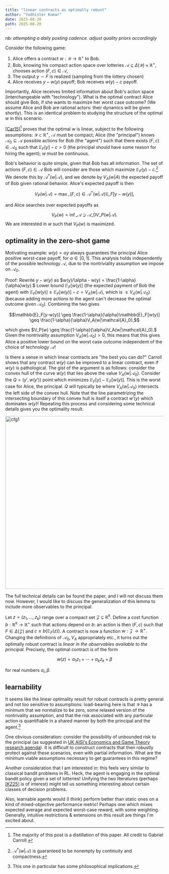 ```yaml
---
title: "linear contracts as optimally robust"
author: "Yudhister Kumar"
date: 2025-08-20
path: 2025-08-20
---
```


*nb: attempting a daily posting cadence. adjust quality priors accordingly*

Consider the following game:

1. Alice offers a contract $w: \mathcal{Y} \to \mathbb{R}^+$ to Bob.
2. Bob, knowing his compact action space over lotteries $\mathcal{A} \subseteq \Delta (\mathcal{Y}) \times \mathbb{R}^+,$ chooses action $(F,c) \in \mathcal{A},$
3. The output $y \sim F$ is realized (sampling from the lottery chosen)
4. Alice receives $y - w(y)$ payoff; Bob receives $w(y) - c$ payoff.

Importantly, Alice receives limited information about Bob's action space (interchangeable with "technology"). What is the optimal contract Alice should give Bob, if she wants to maximize her worst case outcome? (We assume Alice and Bob are rational actors: their dynamics will be given shortly). This is an identical problem to studying the structure of the optimal $w$ in this scenario. 

[[Car15]](file:///Users/yudhister/Zotero%20ysjk/storage/QX73679W/Carroll%20-%202015%20-%20Robustness%20and%20Linear%20Contracts.pdf)[^1] proves that the optimal $w$ is linear, subject to the following assumptions: $\mathcal{Y} \subset \mathbb{R}^+,$ $\mathcal{A}$ must be compact; Alice (the "principal") knows $\mathcal{A}_0 \subseteq \mathcal{A}$ possible actions for Bob (the "agent") such that there exists $(F,c) \in \mathcal{A_0}$ such that $\mathbb{E}_F[y]-c >0$ (the principal should have some reason for hiring the agent); $w$ must be continuous. 

Bob's behavior is quite simple, given that Bob has all information. The set of actions $(F,c) \in \mathcal{A}$ Bob will consider are those which maximize $\mathbb{E}_F(y) - c.$[^2] We denote this by $\mathcal{A}^* (w | \mathcal{A}),$ and we denote by $V_A(w|A)$ the expected payoff of Bob given rational behavior. Alice's expected payoff is then  

$$
V_P(w|\mathcal{A}) = \max\_{(F,c) \in \mathcal{A}^*(w|\mathcal{A})} \mathbb{E}\_F[y-w(y)],
$$

and Alice searches over expected payoffs as 

$$
V_P(w) = \inf\_{\mathcal{A} \supseteq \mathcal{A}\_0} V\_P(w|\mathcal{A}).
$$
We are interested in $w$ such that $V_P(w)$ is maximized. 

<h2>optimality in the zero-shot game</h2>

Motivating example: $w(y) = \alpha y$ always guarantees the principal Alice positive worst-case payoff, for $\alpha \in [0,1]$. This analysis holds independently of the possible technology $\mathcal{A},$ due to the nontriviality assumption we impose on $\mathcal{A}_0.$ 

Proof: Rewrite $y - w(y)$ as $w(y)/\alpha - w(y) = \frac{1-\alpha}{\alpha}w(y).$ Lower bound $\mathbb{E}_F[w(y)]$ (the expected payment of Bob the agent) with $\mathbb{E}_F[w(y)] \geq \mathbb{E}_F[w(y)] - c = V_A(w|\mathcal{A})$, which is  $\geq V_A(w|\mathcal{A}_0)$ (because adding more actions to the agent can't decrease the optimal outcome given $\mathcal{A}_0$). Combining the two gives

$$\mathbb{E}_F[y-w(y)] \geq \frac{1-\alpha}{\alpha}\mathbb{E}_F[w(y)] \geq \frac{1-\alpha}{\alpha}V_A(w|\mathcal{A}_0),$$

which gives $V_P(w) \geq \frac{1-\alpha}{\alpha}V_A(w|\mathcal{A}_0).$ Given the nontrivality assumption $V_A(w|\mathcal{A}_0) > 0,$ this means that this gives Alice a positive lower bound on the worst case outcome independent of the choice of technology $\mathcal{A}!$ 

Is there a sense in which linear contracts are "the best you can do?" Carroll shows that any contract $w(y)$ can be improved to a linear contract, even if $w(y)$ is pathological. The gist of the argument is as follows: consider the convex hull of the curve $w(y)$ that lies above the value $V_A(w|\mathcal{A}_0).$ Consider the $Q = (y',w(y'))$ point which minimizes $\mathbb{E}_F[y] - \mathbb{E}_F[w(y)].$ This is the worst case for Alice, the principal. $Q$ will typically be where $V_A(w|\mathcal{A}_0)$ intersects the left side of the convex hull. Note that the line parametrizing the intersecting boundary of this convex hull is itself a contract $w'(y)$ which dominates $w(y)!$ Repeating this process and considering some technical details gives you the optimality result. 

<img src="/images/carroll_fig1.png" alt="cfg1" width="550"/>

The full technical details can be found the paper, and I will not discuss them now. However, I would like to discuss the generalization of this lemma to include more observables to the principal. 

Let $z = (z_1, \ldots, z_k)$ range over a compact set $\mathcal{Z} \subseteq \mathbb{R}^k.$ Define a cost function $b: \mathbb{R}^k \to \mathbb{R}^+$ such that actions depend on $b:$ an action is then $(F,c)$ such that $F \in \Delta(\mathcal{Z})$ and $c \geq b(\mathbb{E}_F(z)).$ A contract is now a function $w: \mathcal{Z} \to \mathbb{R}^+.$ Changing the definitions of $\mathcal{A}_0, V_A$ appropriately etc., it turns out the optimally robust contract is *linear in the observables available to the principal.* Precisely, the optimal contract is of the form

$$w(z) = \alpha_1z_1 + \cdots + \alpha_kz_k + \beta$$

for real numbers $\alpha_i, \beta.$ 

<h2>learnability</h2>

It seems like the linear optimality result for robust contracts is pretty general and not too sensitive to assumptions: load-bearing here is that $\mathcal{Y}$ has a minimum that we normalize to be zero, some relaxed version of the nontrivality assumption, and that the risk associated with any particular action is quantifiable in a shared manner by both the principal and the agent.[^3] 

One obvious consideration: consider the possibility of unbounded risk to the principal (as suggested in [UK AISI's Economics and Game Theory research agenda](https://alignmentproject.aisi.gov.uk/research-area/economic-theory-and-game-theory)). It is difficult to construct contracts that then robustly protect against these scenarios, even with partial information. What are the minimum viable assumptions necessary to get guarantees in this regime? 

Another consideration that I am interested in: this feels very similar to classical bandit problems in RL. Heck, the agent is engaging in the optimal bandit policy given a set of lotteries! Unifying the two literatures (perhaps [[KZ25]](https://proceedings.neurips.cc/paper/2021/file/49ef08ad6e7f26d7f200e1b2b9e6e4ac-Paper.pdf) is of interest) might tell us something interesting about certain classes of decision problems. 

Also, learnable agents would (I think) perform better than static ones on a kind of mixed-objective performance metric! Perhaps one which mixes expected average and expected worst-case reward, with some weighting. Generally, intuitive restrictions & extensions on this result are things I'm excited about. 


[^1]: The majority of this post is a distillation of this paper. All credit to Gabriel Carroll. 

[^2]: $\mathcal{A}^* (w | \mathcal{A})$ is guaranteed to be nonempty by continuity and compactness.

[^3]: This one in particular has some philosophical implications. 